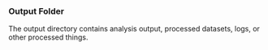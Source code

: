 ### Output Folder

The output directory contains analysis output, processed datasets, logs, or other processed things.
